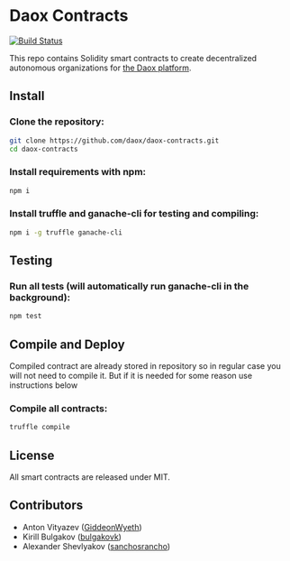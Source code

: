 # Daox Contracts

[![Build Status](https://travis-ci.org/daox/daox-contracts.svg?branch=master)](https://travis-ci.org/daox/daox-contracts)

This repo contains Solidity smart contracts to create decentralized autonomous organizations for [the Daox platform](https://platform.daox.org).

Install
-------

### Clone the repository:

```bash
git clone https://github.com/daox/daox-contracts.git
cd daox-contracts
```

### Install requirements with npm:

```bash
npm i
```

### Install truffle and ganache-cli for testing and compiling:

```bash
npm i -g truffle ganache-cli
```

Testing
-------------------
### Run all tests (will automatically run ganache-cli in the background):

```bash
npm test
```

Compile and Deploy
------------------
Compiled contract are already stored in repository so in regular case you will not need to compile it. 
But if it is needed for some reason use instructions below

### Compile all contracts:

```bash
truffle compile
```

License
-------
All smart contracts are released under MIT.

Contributors
------------
- Anton Vityazev ([GiddeonWyeth](https://github.com/GiddeonWyeth))
- Kirill Bulgakov ([bulgakovk](https://github.com/bulgakovk))
- Alexander Shevlyakov ([sanchosrancho](https://github.com/sanchosrancho))